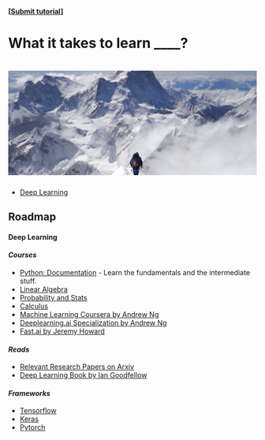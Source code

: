 **[[Submit tutorial](https://github.com/NepalAI/what-it-takes/issues/new)]**

# What it takes to learn ____?
# ![What it takes?](climb.jpeg)


* [Deep Learning](#deep-learning)


## Roadmap

#### Deep Learning

#### _Courses_

* [Python: Documentation](https://docs.python.org/3/) - Learn the fundamentals and the intermediate stuff.
* [Linear Algebra](https://docs.python.org/3/)
* [Probability and Stats](https://docs.python.org/3/)
* [Calculus](https://docs.python.org/3/)
* [Machine Learning Coursera by Andrew Ng](https://docs.python.org/3/)
* [Deeplearning.ai Specialization by Andrew Ng](https://docs.python.org/3/)
* [Fast.ai by Jeremy Howard](https://docs.python.org/3/)  
#### _Reads_
* [Relevant Research Papers on Arxiv](https://docs.python.org/3/)
* [Deep Learning Book by Ian Goodfellow](https://docs.python.org/3/)
#### _Frameworks_
* [Tensorflow](https://docs.python.org/3/)
* [Keras](https://docs.python.org/3/)
* [Pytorch](https://docs.python.org/3/)